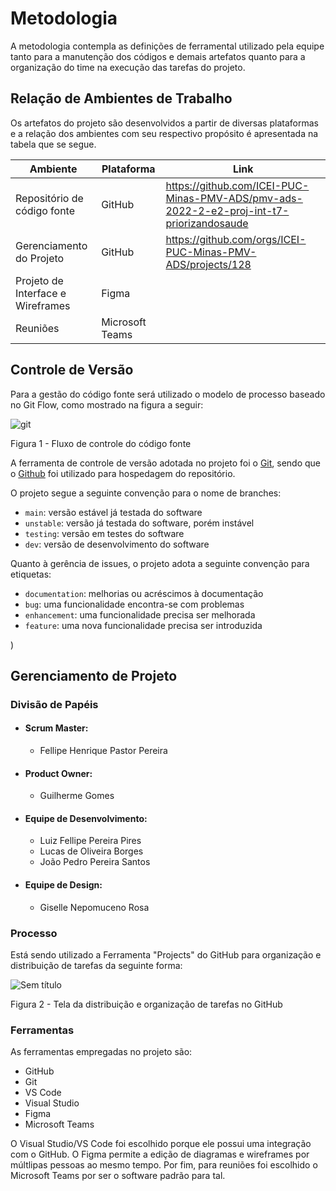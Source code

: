 
# Metodologia

A metodologia contempla as definições de ferramental utilizado pela equipe tanto para a manutenção dos códigos e demais artefatos quanto para a organização do time na execução das tarefas do projeto.

## Relação de Ambientes de Trabalho
Os artefatos do projeto são desenvolvidos a partir de diversas plataformas e a relação dos ambientes com seu respectivo propósito é apresentada na tabela que se segue. 

|     Ambiente  |    Plataforma      |     Link    |
|--------------------|------------------------------------|----------------------------------------|
| Repositório de código fonte | GitHub |  https://github.com/ICEI-PUC-Minas-PMV-ADS/pmv-ads-2022-2-e2-proj-int-t7-priorizandosaude  
|  Gerenciamento do Projeto |   GitHub  | https://github.com/orgs/ICEI-PUC-Minas-PMV-ADS/projects/128 |  
|  Projeto de Interface e  Wireframes  | Figma  |     |
|  Reuniões  |  Microsoft Teams  |

## Controle de Versão

Para a gestão do código fonte será utilizado o modelo de processo baseado no Git Flow, como mostrado na figura a seguir:

![git](https://user-images.githubusercontent.com/100283917/192118295-077f7020-72df-4af2-83d4-b46af1599a44.png)

Figura 1 - Fluxo de controle do código fonte

A ferramenta de controle de versão adotada no projeto foi o
[Git](https://git-scm.com/), sendo que o [Github](https://github.com)
foi utilizado para hospedagem do repositório.

O projeto segue a seguinte convenção para o nome de branches:

- `main`: versão estável já testada do software
- `unstable`: versão já testada do software, porém instável
- `testing`: versão em testes do software
- `dev`: versão de desenvolvimento do software

Quanto à gerência de issues, o projeto adota a seguinte convenção para
etiquetas:

- `documentation`: melhorias ou acréscimos à documentação
- `bug`: uma funcionalidade encontra-se com problemas
- `enhancement`: uma funcionalidade precisa ser melhorada
- `feature`: uma nova funcionalidade precisa ser introduzida

)

## Gerenciamento de Projeto

### Divisão de Papéis

- #### Scrum Master: 
  - Fellipe Henrique Pastor Pereira
- #### Product Owner:
  - Guilherme Gomes
- #### Equipe de Desenvolvimento:
  - Luiz Fellipe Pereira Pires
  - Lucas de Oliveira Borges
  - João Pedro Pereira Santos
- #### Equipe de Design:
  - Giselle Nepomuceno Rosa  

### Processo

Está sendo utilizado a Ferramenta "Projects" do GitHub para organização e distribuição de tarefas da seguinte forma:

![Sem título](https://user-images.githubusercontent.com/100283917/192352721-13e8cb7c-f8a0-45fb-9e2b-93d1f22df606.png)

Figura 2 - Tela da distribuição e organização de tarefas no GitHub

### Ferramentas

As ferramentas empregadas no projeto são:

- GitHub
- Git
- VS Code
- Visual Studio
- Figma
- Microsoft Teams

O Visual Studio/VS Code foi escolhido porque ele possui uma integração com o GitHub. O Figma permite a edição de diagramas e wireframes por múltlipas pessoas ao mesmo tempo. Por fim, para reuniões foi escolhido o Microsoft Teams por ser o software padrão para tal.
